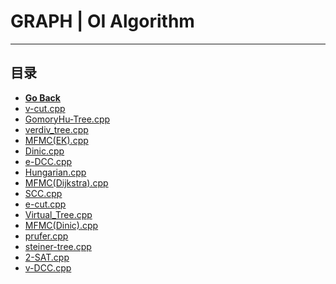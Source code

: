 
# GRAPH | OI Algorithm

---

## 目录

- [**Go Back**](./../)
- [v-cut.cpp](v-cut.md)
- [GomoryHu-Tree.cpp](GomoryHu-Tree.md)
- [verdiv_tree.cpp](verdiv_tree.md)
- [MFMC(EK).cpp](MFMC(EK).md)
- [Dinic.cpp](Dinic.md)
- [e-DCC.cpp](e-DCC.md)
- [Hungarian.cpp](Hungarian.md)
- [MFMC(Dijkstra).cpp](MFMC(Dijkstra).md)
- [SCC.cpp](SCC.md)
- [e-cut.cpp](e-cut.md)
- [Virtual_Tree.cpp](Virtual_Tree.md)
- [MFMC(Dinic).cpp](MFMC(Dinic).md)
- [prufer.cpp](prufer.md)
- [steiner-tree.cpp](steiner-tree.md)
- [2-SAT.cpp](2-SAT.md)
- [v-DCC.cpp](v-DCC.md)
